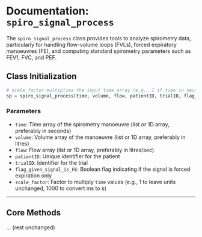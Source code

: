 # Documentation: `spiro_signal_process`

The `spiro_signal_process` class provides tools to analyze spirometry data, particularly for handling flow-volume loops (FVLs), forced expiratory manoeuvres (FE), and computing standard spirometry parameters such as FEV1, FVC, and PEF.

## Class Initialization

```python
# scale_factor multiplies the input time array (e.g., 1 if time in seconds)
sp = spiro_signal_process(time, volume, flow, patientID, trialID, flag_given_signal_is_FE, scale_factor)
```

### Parameters

* `time`: Time array of the spirometry manoeuvre (list or 1D array, preferably in seconds)
* `volume`: Volume array of the manoeuvre (list or 1D array, preferably in litres)
* `flow`: Flow array (list or 1D array, preferably in litres/sec)
* `patientID`: Unique identifier for the patient
* `trialID`: Identifier for the trial
* `flag_given_signal_is_FE`: Boolean flag indicating if the signal is forced expiration only
* `scale_factor`: Factor to multiply `time` values (e.g., 1 to leave units unchanged, 1000 to convert ms to s)

---

## Core Methods

... (rest unchanged)